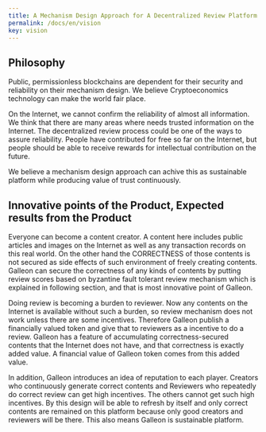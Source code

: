 ```yaml
---
title: A Mechanism Design Approach for A Decentralized Review Platform
permalink: /docs/en/vision
key: vision
---
```


## Philosophy

Public, permissionless blockchains are dependent for their security and reliability on their mechanism design. We believe Cryptoeconomics technology can make the world fair place.

On the Internet, we cannot confirm the reliability of almost all information. We think that there are many areas where needs trusted information on the Internet. The decentralized review process could be one of the ways to assure reliability. People have contributed for free so far on the Internet, but people should be able to receive rewards for intellectual contribution on the future.

We believe a mechanism design approach can achive this as sustainable platform while producing value of trust continuously.


## Innovative points of the Product, Expected results from the Product

Everyone can become a content creator. A content here includes public articles and images on the Internet as well as any transaction records on this real world. On the other hand the CORRECTNESS of those contents is not secured as side effects of such environment of freely creating contents. Galleon can secure the correctness of any kinds of contents by putting review scores based on byzantine fault tolerant review mechanism which is explained in following section, and that is most innovative point of Galleon.

Doing review is becoming a burden to reviewer. Now any contents on the Internet is available without such a burden, so review mechanism does not work unless there are some incentives. Therefore Galleon publish a financially valued token and give that to reviewers as a incentive to do a review. Galleon has a feature of accumulating correctness-secured contents that the Internet does not have, and that correctness is exactly added value. A financial value of Galleon token comes from this added value. 

In addition, Galleon introduces an idea of reputation to each player. Creators who continuously generate correct contents and Reviewers who repeatedly do correct review can get high incentives. The others cannot get such high incentives. By this design will be able to refresh by itself and only correct contents are remained on this platform because only good creators and reviewers will be there. This also means Galleon is sustainable platform.
